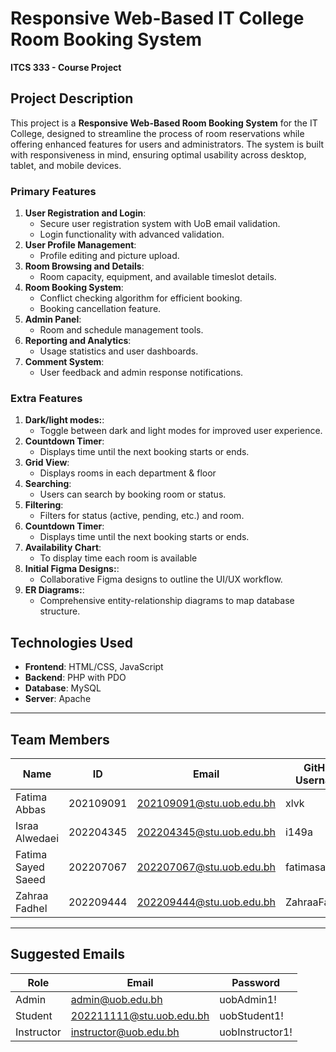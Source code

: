 
# Responsive Web-Based IT College Room Booking System

**ITCS 333 - Course Project**

## Project Description

This project is a **Responsive Web-Based Room Booking System** for the IT College, designed to streamline the process of room reservations while offering enhanced features for users and administrators. The system is built with responsiveness in mind, ensuring optimal usability across desktop, tablet, and mobile devices. 

### Primary Features
1. **User Registration and Login**:
   - Secure user registration system with UoB email validation.
   - Login functionality with advanced validation.
2. **User Profile Management**:
   - Profile editing and picture upload.
3. **Room Browsing and Details**:
   - Room capacity, equipment, and available timeslot details.
4. **Room Booking System**:
   - Conflict checking algorithm for efficient booking.
   - Booking cancellation feature.
5. **Admin Panel**:
   - Room and schedule management tools.
6. **Reporting and Analytics**:
   - Usage statistics and user dashboards.
7. **Comment System**:
   - User feedback and admin response notifications.

### Extra Features
1. **Dark/light modes:**:
   - Toggle between dark and light modes for improved user experience.
2. **Countdown Timer**:
   - Displays time until the next booking starts or ends.
3. **Grid View**:
   - Displays rooms in each department & floor  
4. **Searching**: 
   - Users can search by booking room or status.
5. **Filtering**:
   - Filters for status (active, pending, etc.) and room.
6. **Countdown Timer**:
   - Displays time until the next booking starts or ends.
7. **Availability Chart**:
   - To display time each room is available
8. **Initial Figma Designs:**:
   - Collaborative Figma designs to outline the UI/UX workflow.
9. **ER Diagrams:**:
    - Comprehensive entity-relationship diagrams to map database structure.

## Technologies Used
- **Frontend**: HTML/CSS, JavaScript
- **Backend**: PHP with PDO
- **Database**: MySQL
- **Server**: Apache

---

## Team Members

| Name               | ID        | Email                       | GitHub Username  | Section |
|--------------------|-----------|-----------------------------|------------------|---------|
| Fatima Abbas       | 202109091 | 202109091@stu.uob.edu.bh    | xlvk             | 08      |
| Israa Alwedaei     | 202204345 | 202204345@stu.uob.edu.bh    | i149a            | 08      |
| Fatima Sayed Saeed | 202207067 | 202207067@stu.uob.edu.bh    | fatimasayed75    | 08      |
| Zahraa Fadhel      | 202209444 | 202209444@stu.uob.edu.bh    | ZahraaFadhel     | 08      |

---

## Suggested Emails

| Role       | Email                        | Password        |
|------------|------------------------------|-----------------|
| Admin      | admin@uob.edu.bh             | uobAdmin1!      |
| Student    | 202211111@stu.uob.edu.bh     | uobStudent1!    |
| Instructor | instructor@uob.edu.bh        | uobInstructor1! |
